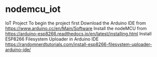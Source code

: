 # nodemcu_iot
IoT Project
To begin the project first
Download the Arduino IDE from 
https://www.arduino.cc/en/Main/Software
Install the nodeMCU from
https://arduino-esp8266.readthedocs.io/en/latest/installing.html
Install ESP8266 Filesystem Uploader in Arduino IDE
https://randomnerdtutorials.com/install-esp8266-filesystem-uploader-arduino-ide/
